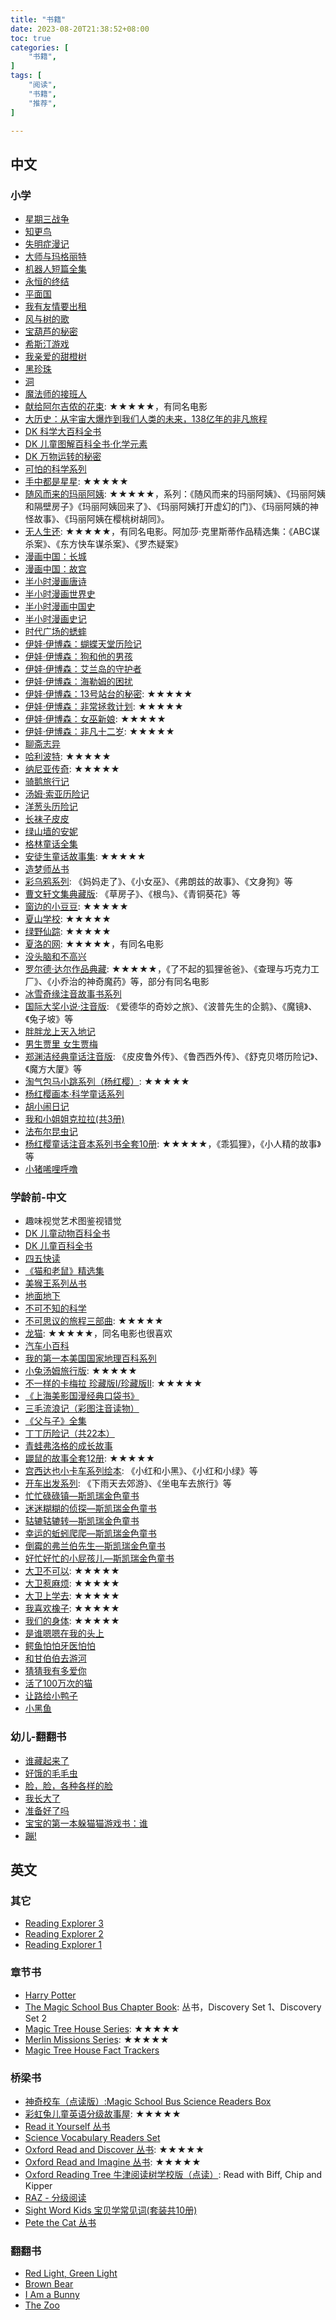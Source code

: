 ```yaml
---
title: "书籍"
date: 2023-08-20T21:38:52+08:00
toc: true
categories: [
    "书籍",
]
tags: [
    "阅读",
    "书籍",
    "推荐",
]

---
```


## 中文

### 小学

* [星期三战争](https://book.douban.com/subject/4199539/)
* [知更鸟](https://book.douban.com/subject/34882394/)
* [失明症漫记](https://book.douban.com/subject/35984787/)
* [大师与玛格丽特](https://book.douban.com/subject/27069991/)
* [机器人短篇全集](https://book.douban.com/subject/24882289/)
* [永恒的终结](https://book.douban.com/subject/25829693/)
* [平面国](https://book.douban.com/subject/35170896/)
* [我有友情要出租](https://book.douban.com/subject/1781014/)
* [风与树的歌](https://book.douban.com/subject/34970676/)
* [宝葫芦的秘密](https://book.douban.com/subject/27029990/)
* [希斯汀游戏](https://book.douban.com/subject/35995812/)
* [我亲爱的甜橙树](https://book.douban.com/subject/4826530/)
* [黑珍珠](https://book.douban.com/subject/6715472/)
* [洞](https://book.douban.com/subject/25886974/)
* [魔法师的接班人](https://book.douban.com/subject/34988849/)
* [献给阿尔吉侬的花束](https://book.douban.com/subject/26362836/): ★★★★★，有同名电影
* [大历史：从宇宙大爆炸到我们人类的未来，138亿年的非凡旅程](https://book.douban.com/subject/30420866/)
* [DK 科学大百科全书](https://book.douban.com/subject/35720817/)
* [DK 儿童图解百科全书·化学元素](https://book.douban.com/subject/34810477/)
* [DK 万物运转的秘密](https://book.douban.com/subject/34874257/)
* [可怕的科学系列](https://book.douban.com/subject/10734899/)
* [手中都是星星](https://book.douban.com/subject/26706970/): ★★★★★
* [随风而来的玛丽阿姨](https://book.douban.com/subject/1433572/): ★★★★★，系列：《随风而来的玛丽阿姨》、《玛丽阿姨和隔壁房子》《玛丽阿姨回来了》、《玛丽阿姨打开虚幻的门》、《玛丽阿姨的神怪故事》、《玛丽阿姨在樱桃树胡同》。
* [无人生还](https://book.douban.com/subject/35100861/): ★★★★★，有同名电影。阿加莎·克里斯蒂作品精选集：《ABC谋杀案》、《东方快车谋杀案》、《罗杰疑案》
* [漫画中国：长城](https://book.douban.com/subject/30398149/)
* [漫画中国：故宫](https://book.douban.com/subject/30398149/)
* [半小时漫画唐诗](https://book.douban.com/subject/33441524/)
* [半小时漫画世界史](https://book.douban.com/subject/30191803/)
* [半小时漫画中国史](https://book.douban.com/subject/27003014/)
* [半小时漫画史记](https://book.douban.com/subject/36241140/)
* [时代广场的蟋蟀](https://book.douban.com/subject/26994228/)
* [伊娃·伊博森：蝴蝶天堂历险记](https://book.douban.com/subject/35222091/)
* [伊娃·伊博森：狗和他的男孩](https://book.douban.com/subject/35202338/)
* [伊娃·伊博森：艾兰岛的守护者](https://book.douban.com/subject/35147286/)
* [伊娃·伊博森：海勒姆的困扰](https://m.douban.com/book/subject/27033875/)
* [伊娃·伊博森：13号站台的秘密](https://book.douban.com/subject/35222092/): ★★★★★
* [伊娃·伊博森：非常拯救计划](https://book.douban.com/subject/35201862/): ★★★★★
* [伊娃·伊博森：女巫新娘](https://book.douban.com/subject/35218060/): ★★★★★
* [伊娃·伊博森：非凡十二岁](https://book.douban.com/subject/30281931/): ★★★★★
* [聊斋志异](https://book.douban.com/subject/36432848/)
* [哈利波特](https://book.douban.com/subject/35599647/): ★★★★★
* [纳尼亚传奇](https://book.douban.com/subject/25787839/): ★★★★★
* [骑鹅旅行记](https://book.douban.com/subject/30774157/)
* [汤姆·索亚历险记](https://book.douban.com/subject/2193881/)
* [洋葱头历险记](https://book.douban.com/subject/30203120/)
* [长袜子皮皮](https://book.douban.com/subject/4124283/)
* [绿山墙的安妮](https://book.douban.com/subject/1064841/)
* [格林童话全集](https://book.douban.com/subject/1043008/)
* [安徒生童话故事集](https://book.douban.com/subject/1046209/): ★★★★★
* [造梦师丛书](https://book.douban.com/subject/30869280/)
* [彩乌鸦系列](https://book.douban.com/series/989): 《妈妈走了》、《小女巫》、《弗朗兹的故事》、《文身狗》等
* [曹文轩文集典藏版](https://book.douban.com/subject/30643253/): 《草房子》、《根鸟》、《青铜葵花》等
* [窗边的小豆豆](https://book.douban.com/subject/4758246/): ★★★★★
* [夏山学校](https://book.douban.com/subject/4758246/): ★★★★★
* [绿野仙踪](https://book.douban.com/subject/30167142/): ★★★★★
* [夏洛的网](https://book.douban.com/subject/1036274/): ★★★★★，有同名电影
* [没头脑和不高兴](https://book.douban.com/subject/10464301/)
* [罗尔德·达尔作品典藏](https://book.douban.com/series/1629): ★★★★★，《了不起的狐狸爸爸》、《查理与巧克力工厂》、《小乔治的神奇魔药》等，部分有同名电影
* [冰雪奇缘注音故事书系列](https://book.douban.com/subject/34860133/)
* [国际大奖小说·注音版](https://book.douban.com/series/36066): 《爱德华的奇妙之旅》、《波普先生的企鹅》、《魔镜》、《兔子坡》等
* [胖胖龙上天入地记](https://book.douban.com/subject/1486250/)
* [男生贾里 女生贾梅](https://book.douban.com/subject/1064862/)
* [郑渊洁经典童话注音版](https://book.douban.com/subject/30702887/): 《皮皮鲁外传》、《鲁西西外传》、《舒克贝塔历险记》、《魔方大厦》等
* [淘气包马小跳系列（杨红樱）](https://book.douban.com/subject/4860554/): ★★★★★
* [杨红樱画本·科学童话系列](https://book.douban.com/subject/5907238/)
* [胡小闹日记](https://book.douban.com/subject/30371982/)
* [我和小姐姐克拉拉(共3册)](https://book.douban.com/subject/26843811/)
* [法布尔昆虫记](https://book.douban.com/subject/1447704/)
* [杨红樱童话注音本系列书全套10册](https://book.douban.com/subject/30156753/): ★★★★★，《乖狐狸》，《小人精的故事》等
* [小猪唏哩呼噜](https://book.douban.com/subject/1222704/)

### 学龄前-中文

* 趣味视觉艺术图鉴视错觉
* [DK 儿童动物百科全书](https://book.douban.com/subject/25972845/)
* [DK 儿童百科全书](https://book.douban.com/subject/4861188/)
* [四五快读](https://book.douban.com/series/30706)
* [《猫和老鼠》精选集](https://book.douban.com/subject/26948758/)
* [美猴王系列丛书](https://book.douban.com/subject/35701641/)
* [地面地下](https://book.douban.com/subject/26868556/)
* [不可不知的科学](https://book.douban.com/subject/27084480/)
* [不可思议的旅程三部曲](https://book.douban.com/series/35186): ★★★★★
* [龙猫](https://book.douban.com/subject/25972845/): ★★★★★，同名电影也很喜欢
* [汽车小百科](https://book.douban.com/subject/35451564/)
* [我的第一本美国国家地理百科系列](https://book.douban.com/series/11171)
* [小兔汤姆旅行版](https://book.douban.com/subject/26866198/): ★★★★★
* [不一样的卡梅拉 珍藏版Ⅰ/珍藏版ⅠⅠ](https://book.douban.com/subject/4077607/): ★★★★★
* [《上海美影国漫经典口袋书》](https://book.douban.com/subject/33444264/)
* [三毛流浪记（彩图注音读物）](https://book.douban.com/subject/30762121/)
* [《父与子》全集](https://book.douban.com/subject/1427538/)
* [丁丁历险记（共22本）](https://book.douban.com/subject/1540211/)
* [青蛙弗洛格的成长故事](https://book.douban.com/subject/4943558/)
* [鼹鼠的故事全套12册](https://book.douban.com/subject/11517151/): ★★★★★
* [宫西达也小卡车系列绘本](https://book.douban.com/subject/30189070/): 《小红和小黑》、《小红和小绿》等
* [开车出发系列](https://book.douban.com/series/39247): 《下雨天去郊游》、《坐电车去旅行》等
* [忙忙碌碌镇—斯凯瑞金色童书](https://book.douban.com/subject/2119272/)
* [迷迷糊糊的侦探—斯凯瑞金色童书](https://book.douban.com/subject/4091882/)
* [轱辘轱辘转—斯凯瑞金色童书](https://book.douban.com/subject/2119381/)
* [幸运的蚯蚓爬爬—斯凯瑞金色童书](https://book.douban.com/subject/27186146/)
* [倒霉的弗兰伯先生—斯凯瑞金色童书](https://book.douban.com/subject/27198220/)
* [好忙好忙的小屁孩儿—斯凯瑞金色童书](https://book.douban.com/subject/27186138/)
* [大卫不可以](https://book.douban.com/subject/2117871/): ★★★★★
* [大卫惹麻烦](https://book.douban.com/subject/3621921/): ★★★★★
* [大卫上学去](https://book.douban.com/subject/3283582/): ★★★★★
* [我喜欢橡子](https://book.douban.com/subject/26947312/): ★★★★★
* [我们的身体](https://book.douban.com/subject/10831090/): ★★★★★
* [是谁嗯嗯在我的头上](https://book.douban.com/subject/2120339/)
* [鳄鱼怕怕牙医怕怕](https://book.douban.com/subject/1448645/)
* [和甘伯伯去游河](https://book.douban.com/subject/3224618/)
* [猜猜我有多爱你](https://book.douban.com/subject/1433640/)
* [活了100万次的猫](https://book.douban.com/subject/1257365/)
* [让路给小鸭子](https://book.douban.com/subject/4134396/)
* [小黑鱼](https://book.douban.com/subject/2340058/)

### 幼儿-翻翻书

* [谁藏起来了](https://book.douban.com/subject/1685958/)
* [好饿的毛毛虫](https://book.douban.com/subject/3106707/)
* [脸，脸，各种各样的脸](https://book.douban.com/subject/3197664/)
* [我长大了](https://book.douban.com/subject/26288221/)
* [准备好了吗](https://book.douban.com/subject/26288224/)
* [宝宝的第一本躲猫猫游戏书：谁](https://book.douban.com/subject/19995749/)
* [蹦!](https://book.douban.com/subject/3299715/)



## 英文

### 其它

* [Reading Explorer 3](https://book.douban.com/subject/5449933/)
* [Reading Explorer 2](https://book.douban.com/subject/4555576/)
* [Reading Explorer 1](https://book.douban.com/subject/5410863/)

### 章节书

* [Harry Potter](https://book.douban.com/subject/1949400/)
* [The Magic School Bus Chapter Book](https://book.douban.com/subject/2071238/): 丛书，Discovery Set 1、Discovery Set 2
* [Magic Tree House Series](https://book.douban.com/subject/19338977/): ★★★★★
* [Merlin Missions Series](https://book.douban.com/subject/2712904/): ★★★★★
* [Magic Tree House Fact Trackers](https://book.douban.com/subject/35587176/)

### 桥梁书

* [神奇校车（点读版）:Magic School Bus Science Readers Box](https://book.douban.com/subject/35133924/)
* [彩虹兔儿童英语分级故事屋](https://book.douban.com/subject/34988318/): ★★★★★
* [Read it Yourself 丛书](https://book.douban.com/subject/3429700/)
* [Science Vocabulary Readers Set](https://book.douban.com/subject/2739492/)
* [Oxford Read and Discover 丛书](https://book.douban.com/subject/24750188/): ★★★★★
* [Oxford Read and Imagine 丛书](https://book.douban.com/subject/33317095/): ★★★★★
* [Oxford Reading Tree 牛津阅读树学校版（点读）](https://book.douban.com/subject/35140530/): Read with Biff, Chip and Kipper
* [RAZ - 分级阅读](https://book.douban.com/subject/30738542/)
* [Sight Word Kids 宝贝学常见词(套装共10册)](https://book.douban.com/subject/26974322/)
* [Pete the Cat 丛书](https://book.douban.com/series/48854)

### 翻翻书

* [Red Light, Green Light](https://book.douban.com/subject/26902401/)
* [Brown Bear](https://book.douban.com/subject/1840280/)
* [I Am a Bunny](https://book.douban.com/subject/2364161/)
* [The Zoo](https://book.douban.com/subject/4433632/)
